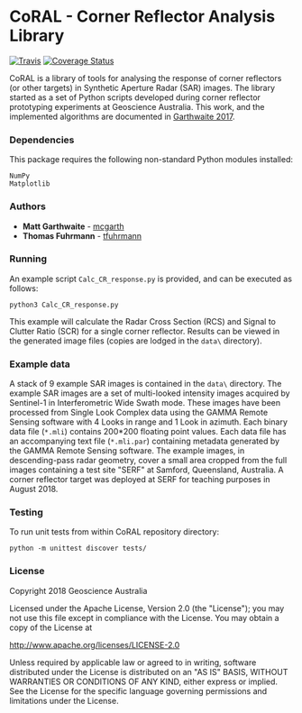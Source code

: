 # CoRAL - Corner Reflector Analysis Library

[![Travis](https://img.shields.io/travis/GeoscienceAustralia/CoRAL/master.svg?label=Travis%20CI)](https://travis-ci.org/GeoscienceAustralia/CoRAL)
[![Coverage Status](https://coveralls.io/repos/github/GeoscienceAustralia/CoRAL/badge.svg?branch=master)](https://coveralls.io/github/GeoscienceAustralia/CoRAL?branch=master)

CoRAL is a library of tools for analysing the response of corner reflectors (or other targets) in Synthetic Aperture Radar (SAR) images. The library started as a set of Python scripts developed during corner reflector prototyping experiments at Geoscience Australia. This work, and the implemented algorithms are documented in [Garthwaite 2017](https://doi.org/10.3390/rs9070648).

### Dependencies

This package requires the following non-standard Python modules installed:

```
NumPy
Matplotlib
```

### Authors

* **Matt Garthwaite** - [mcgarth](https://github.com/mcgarth)
* **Thomas Fuhrmann** - [tfuhrmann](https://github.com/tfuhrmann)

### Running

An example script ```Calc_CR_response.py``` is provided, and can be executed as follows:

```python3 Calc_CR_response.py```

This example will calculate the Radar Cross Section (RCS) and Signal to Clutter Ratio (SCR) for a single corner reflector. Results can be viewed in the generated image files (copies are lodged in the ```data\``` directory). 

### Example data

A stack of 9 example SAR images is contained in the ```data\``` directory. The example SAR images are a set of multi-looked intensity images acquired by Sentinel-1 in Interferometric Wide Swath mode. These images have been processed from Single Look Complex data using the GAMMA Remote Sensing software with 4 Looks in range and 1 Look in azimuth.
Each binary data file (```*.mli```) contains 200*200 floating point values. Each data file has an accompanying text file (```*.mli.par```) containing metadata generated by the GAMMA Remote Sensing software.
The example images, in descending-pass radar geometry, cover a small area cropped from the full images containing a test site "SERF" at Samford, Queensland, Australia. A corner reflector target was deployed at SERF for teaching purposes in August 2018.

### Testing

To run unit tests from within CoRAL repository directory: 

```python -m unittest discover tests/```

### License

Copyright 2018 Geoscience Australia

Licensed under the Apache License, Version 2.0 (the "License"); you may not use this file except in compliance with the License. You may obtain a copy of the License at

   http://www.apache.org/licenses/LICENSE-2.0

Unless required by applicable law or agreed to in writing, software distributed under the License is distributed on an "AS IS" BASIS, WITHOUT WARRANTIES OR CONDITIONS OF ANY KIND, either express or implied. See the License for the specific language governing permissions and limitations under the License.

